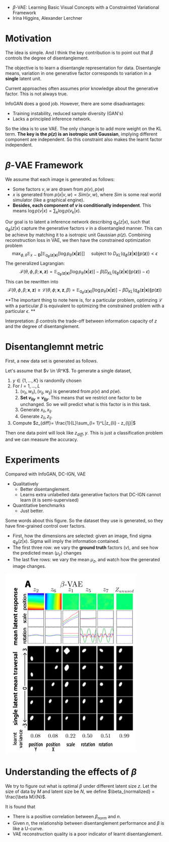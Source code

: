 * $\beta$-VAE: Learning Basic Visual Concepts with a Constrainted Variational Framework
* Irina Higgins, Alexander Lerchner

# Motivation

The idea is simple. And I think the key contribution is to point out that $\beta$ controls the degree of disentanglement.

The objective is to learn a disentangle representation for data. Disentangle means, variation in one generative factor corresponds to variation in a **single** latent unit.

Current approaches often assumes prior knowledge about the generative factor. This is not always true.

InfoGAN does a good job. However, there are some disadvantages:

* Training instability, reduced sample diversity (GAN's)
* Lacks a principled inference network.

So the idea is to use VAE. The only change is to add more weight on the KL term. **The key is the $p(z)$ is an isotropic unit Gaussian**, implying different component are independent. So this constraint also makes the learnt factor independent.

# $\beta$-VAE Framework

We assume that each image is generated as follows:

* Some factors $v, w$ are drawn from $p(v), p(w)$
* $x$ is generated from $p(x|v, w) = Sim(v, w)$, where $Sim$ is some real world simulator (like a graphical engine).
* **Besides, each component of $v$ is conditionally independent**. This means $\log p(v|x) = \sum_k\log p(v_k|x)$.

Our goal is to latent a inference network describing $q_\phi(z|x)$, such that $q_\phi(z|x)$ capture the generative factors $v$ in a disentangled manner. This can be achieve by matching it to a isotropic unit Gaussian $p(z)$. Combining reconstruction loss in VAE, we then have the constrained optimization problem 
$$
\max _{\phi, \theta} \mathbb{E}_{x \sim \mathbf{D}}\left[\mathbb{E}_{q_{\phi}(\mathbf{z} | \mathbf{x})}\left[\log p_{\theta}(\mathbf{x} | \mathbf{z})\right]\right] \quad \text { subject to } D_{K L}\left(q_{\phi}(\mathbf{z} | \mathbf{x}) \| p(\mathbf{z})\right)<\epsilon
$$
The generalized Lagrangian:
$$
\mathcal{F}(\theta, \phi, \beta ; \mathbf{x}, \mathbf{z})=\mathbb{E}_{q_{\phi}(\mathbf{z} | \mathbf{x})}\left[\log p_{\theta}(\mathbf{x} | \mathbf{z})\right]-\beta\left(D_{K L}\left(q_{\phi}(\mathbf{z} | \mathbf{x}) \| p(\mathbf{z})\right)-\epsilon\right)
$$
This can be rewritten into
$$
\mathcal{F}(\theta, \phi, \beta ; \mathbf{x}, \mathbf{z}) \geq \mathcal{L}(\theta, \phi ; \mathbf{x}, \mathbf{z}, \beta)=\mathbb{E}_{q_{\phi}(\mathbf{z} | \mathbf{x})}\left[\log p_{\theta}(\mathbf{x} | \mathbf{z})\right]-\beta D_{K L}\left(q_{\phi}(\mathbf{z} | \mathbf{x}) \| p(\mathbf{z})\right)
$$
**The important thing to note here is, for a particular problem, optimzing $\mathcal L$ with a particular $\beta$ is equivalent to optimizing the constrained problem with a particular $\epsilon$. **

Interpretation: $\beta$ controls the trade-off between information capacity of $z$ and the degree of disentanglement.

# Disentanglemnt metric

First, a new data set is generated as follows.

Let's assume that $v \in \R^K$. To generate a single dataset, 

1. $y\in \{1, \ldots, K\}$ is randomlly chosen
2. For $l =1, \ldots, L$
   1. $(v_{li}, w_{li}), (v_{lj}, w_{lj})$ is generated from $p(v)$ and $p(w)$.
   2. **Set $v_{liy} = v_{ljy}$**. This means that we restrict one factor to be unchanged. So we will predict what is this factor is in this task.
   3. Generate $x_{li}, x_{lj}$.
   4. Generate $z_{li}, z_{lj}$. 
3. Compute $z_{diff}= \frac{1}{L}\sum_{l= 1}^L|z_{li} - z_{lj}|$

Then one data point will look like $z_{diff}, y$. This is just a classification problem and we can measure the accuracy.

# Experiments

Compared with InfoGAN, DC-IGN, VAE

* Qualitatively
  * Better disentanglement.
  * Learns extra unlabelled data generative factors that DC-IGN cannot learn (it is semi-supervised)
* Quantitative benchmarks
  * Just better.

Some words about this figure. So the dataset they use is generated, so they have fine-grained control over factors.

* First, how the dimensions are selected: given an image, find sigma $q_\phi(z|x)$. Sigma will imply the information contained.
* The first three row: we vary the **ground truth** factors ($v$), and see how the predicted mean ($\mu_z$) changes
* The last five rows: we vary the mean $\mu_z$, and watch how the generated image changes.

![F1](Pics/F1.png)

# Understanding the effects of $\beta$

We try to figure out what is optimal $\beta$ under different latent size $z$. Let the size of data by $M$ and latent size be $N$, we define $\beta_{normalized} = \frac{\beta M}{N}$.

It is found that

* There is a positive correlation between $\beta_{norm}$ and $n$.
* Given $n$, the relationship between disentanglement performance and $\beta$ is like a U-curve.
* VAE reconstruction quality is a poor indicator of learnt disentanglement.

